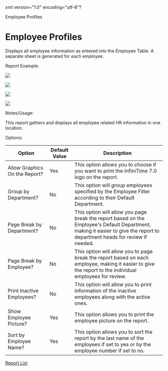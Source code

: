 xml version="1.0" encoding="utf-8"?





Employee Profiles




# Employee Profiles

Displays all employee information as entered into the Employee Table. A separate sheet is generated for each employee.

Report Example:

![](/img/Employee_Profiles_3.gif)

![](/img/Employee_Profiles_3.gif)

![](/img/Employee_Profiles_1.gif)

![](/img/Employee_Profiles_2.gif)

Notes/Usage:

This report gathers and displays all employee related HR information in one location.

Options:

 | Option | Default Value | Description | 
| --- | --- | --- |
 | Allow Graphics On the Report? | Yes | This option allows you to choose if you want to print the InfiniTime 7.0 logo on the report. | 
 | Group by Department? | No | This option will group employees specified by the Employee Filter according to their Default Department. | 
 | Page Break by Department? | No | This option will allow you page break the report based on the Employee's Default Department, making it easier to give the report to department heads for review if needed. | 
 | Page Break by Employee? | No | This option will allow you to page break the report based on each employee, making it easier to give the report to the individual employees for review. | 
 | Print Inactive Employees? | No | This option will allow you to print information of the inactive employees along with the active ones. | 
 | Show Employee Picture? | Yes | This option allows you to print the employee picture on the report. | 
 | Sort by Employee Name? | Yes | This option allows you to sort the report by the last name of the employees if set to yes or by the employee number if set to no. | 

[Report List](../Report_List.md)